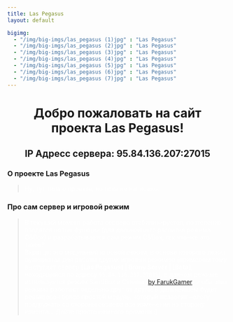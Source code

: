 ```yaml
---
title: Las Pegasus
layout: default

bigimg:
  - "/img/big-imgs/las_pegasus (1)jpg" : "Las Pegasus"
  - "/img/big-imgs/las_pegasus (2)jpg" : "Las Pegasus"
  - "/img/big-imgs/las_pegasus (3)jpg" : "Las Pegasus"
  - "/img/big-imgs/las_pegasus (4)jpg" : "Las Pegasus"
  - "/img/big-imgs/las_pegasus (5)jpg" : "Las Pegasus"
  - "/img/big-imgs/las_pegasus (6)jpg" : "Las Pegasus"
  - "/img/big-imgs/las_pegasus (7)jpg" : "Las Pegasus"
---
```

 
# <center>Добро пожаловать на сайт проекта Las Pegasus!</center>
## <center>IP Адресс сервера: 95.84.136.207:27015</center>

### О проекте Las Pegasus
><span style="color:white">Ну, тут типа о проекте, но пока не написано.</span>

### Про сам сервер и игровой режим
><span style="color:white">В текущий момент работа сервера стабилизируется, постепенно вводятся новые функции (для дальнейшего развития режима C&Box)
и разрабатывается сам режим C&Box, так что-же это такое?<br>Вкратце: это модульный игровой режим, в основе которого лежит функционал
для работы других игровых режимов (примером тому выступает сервер **[Las Pegasus] | Brony Server | [Beta]**, находящийся по адресу `95.84.136.207:27015`),
в данном режиме используется режим SandBox и Cinema ([by FarukGamer](https://github.com/FarukGamer/cinema)) и оба этих режима работают отдельно друг от друга! В дальнейшем будет
реализован более простой модуль, который позволит налету подгружать со стороны сервера все изменения на сторону клиента... Дайте просто немного времени :)</span>